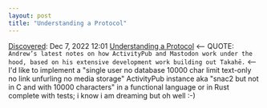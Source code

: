 ```yaml
---
layout: post
title: "Understanding a Protocol"
---
```

[Discovered](http://rolandtanglao.com/2020/07/29/p1-blogthis-checkvist-list-links-to-blog/): Dec 7, 2022 12:01  [Understanding a Protocol](https://simonwillison.net/2022/Dec/6/understanding-a-protocol/) <-- QUOTE: `Andrew’s latest notes on how ActivityPub and Mastodon work under the hood, based on his extensive development work building out Takahē.`  <-- I'd like to implement a "single user no database 10000 char limit text-only no link unfurling no media storage" ActivityPub instance aka "snac2 but not in C and with 10000 characters" in a functional language or in Rust complete with tests; i know i am dreaming but oh well :-)
